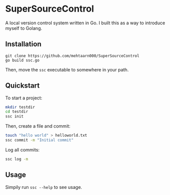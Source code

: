 # SuperSourceControl
A local version control system written in Go. I built this as a way to introduce myself to Golang.

## Installation
```
git clone https://github.com/mehtaarn000/SuperSourceControl
go build ssc.go
```
Then, move the `ssc` executable to somewhere in your path.

## Quickstart
To start a project:
```sh
mkdir testdir
cd testdir
ssc init
```

Then, create a file and commit:
```sh
touch "hello world" > helloworld.txt
ssc commit -m "Initial commit"
```

Log all commits:
```sh
ssc log -m
```

## Usage
Simpily run `ssc --help` to see usage.